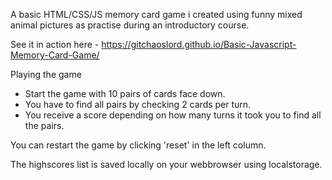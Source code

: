A basic HTML/CSS/JS memory card game i created using funny mixed animal pictures as practise during an introductory course.  

See it in action here - https://gitchaoslord.github.io/Basic-Javascript-Memory-Card-Game/  

Playing the game  
<ul>
  <li>Start the game with 10 pairs of cards face down.</li>
  <li>You have to find all pairs by checking 2 cards per turn.</li>
  <li>You receive a score depending on how many turns it took you to find all the pairs.</li>
</ul>

You can restart the game by clicking 'reset' in the left column.  

The highscores list is saved locally on your webbrowser using localstorage.  
